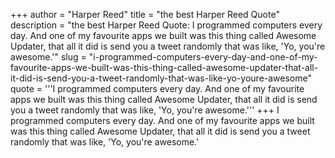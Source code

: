 +++
author = "Harper Reed"
title = "the best Harper Reed Quote"
description = "the best Harper Reed Quote: I programmed computers every day. And one of my favourite apps we built was this thing called Awesome Updater, that all it did is send you a tweet randomly that was like, 'Yo, you're awesome.'"
slug = "i-programmed-computers-every-day-and-one-of-my-favourite-apps-we-built-was-this-thing-called-awesome-updater-that-all-it-did-is-send-you-a-tweet-randomly-that-was-like-yo-youre-awesome"
quote = '''I programmed computers every day. And one of my favourite apps we built was this thing called Awesome Updater, that all it did is send you a tweet randomly that was like, 'Yo, you're awesome.'''
+++
I programmed computers every day. And one of my favourite apps we built was this thing called Awesome Updater, that all it did is send you a tweet randomly that was like, 'Yo, you're awesome.'
